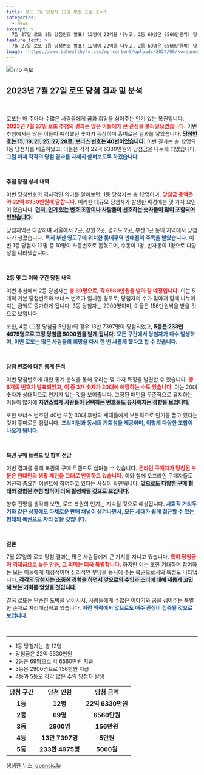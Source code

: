```yaml
---
title: 로또 1등 당첨자 12명 부산 포함 소식!
categories:
  - News
excerpt: >
  7월 27일 로또 1등 당첨번호 발표! 12명이 22억을 나누고, 2등 69명은 6560만원씩! 당신의 번호는 대박을 가져왔나요? 확인해보세요!
feature_text: >
  7월 27일 로또 1등 당첨번호 발표! 12명이 22억을 나누고, 2등 69명은 6560만원씩! 당신의 번호는 대박을 가져왔나요? 확인해보세요!
image: 'https://www.behealthy4u.com/wp-content/uploads/2024/06/koreanews.jpg'
---
```


<p><img src="https://www.behealthy4u.com/wp-content/uploads/2024/06/koreanews.jpg" alt="info 속보" /></p>

<h2 data-ke-size="size26">2023년 7월 27일 로또 당첨 결과 및 분석</h2>

<p data-ke-size="size16">&nbsp;</p>

<p>로또는 매 주마다 수많은 사람들에게 꿈과 희망을 심어주는 인기 있는 복권입니다. <b><span style="color: #ee2323;">2023년 7월 27일 로또 추첨의 결과는 많은 이들에게 큰 관심을 불러일으켰습니다.</span></b> 이번 추첨에서는 많은 이들이 예상했던 숫자가 등장하며 흥미로운 결과를 낳았습니다. <b><span style="background-color: #21538527;">당첨번호는 15, 19, 21, 25, 27, 28로, 보너스 번호는 40번이었습니다.</span></b> 이번 결과는 총 12명의 1등 당첨자를 배출하였고, 이들은 각각 22억 6330만원의 당첨금을 나누게 되었습니다. <b><span style="color: #1a5490;">그럼 이제 각각의 당첨 결과를 자세히 살펴보도록 하겠습니다.</span></b></p>

<p data-ke-size="size16">&nbsp;</p>

<p><b>추첨 당첨 상세 내역</b></p>

<p>이번 당첨번호의 역사적인 의미를 알아보면, 1등 당첨자는 총 12명이며, <b><span style="color: #ee2323;">당첨금 총액은 약 22억 6330만원에 달합니다.</span></b> 이러한 대규모 당첨자가 발생한 배경에는 몇 가지 요인이 있습니다. <b><span style="background-color: #21538527;">먼저, 인기 있는 번호 조합이나 사람들이 선호하는 숫자들이 많이 포함되어 있었습니다.</span></b> </p>

<p>당첨지역은 다양하여 서울에서 2곳, 강원 2곳, 경기도 2곳, 부산 1곳 등의 지역에서 당첨자가 생겼습니다. <b><span style="color: #1a5490;">특히 부산 영도구에 위치한 롯데무역 판매점이 주목을 받았습니다.</span></b> 이번 1등 당첨자 12명 중 10명이 자동번호로 뽑혔으며, 수동이 1명, 반자동이 1명으로 다양성을 나타냈습니다.</p>

<p data-ke-size="size16">&nbsp;</p>

<p><b>2등 및 그 이하 구간 당첨 내역</b></p>

<p>이번 추첨에서 2등 당첨자는 <b><span style="color: #ee2323;">총 69명으로, 각 6560만원을 받아 갈 예정입니다.</span></b> 이는 5개의 기본 당첨번호와 보너스 번호가 일치한 경우로, 당첨자의 수가 많아져 함께 나누어지는 금액도 증가하게 됩니다. 3등 당첨자는 2900명이며, 이들은 156만원씩을 받을 것으로 보입니다. </p>

<p>또한, 4등 (고정 당첨금 5만원)의 경우 13만 7397명이 당첨되었고, <b><span style="background-color: #21538527;">5등은 233만 4975명으로 고정 당첨금 5000원을 받게 됩니다.</span></b> <b><span style="color: #1a5490;">모든 구간에서 당첨자가 다수 발생하여, 이번 로또는 많은 사람들의 희망을 다시 한 번 새롭게 했다고 할 수 있습니다.</span></b></p>

<p data-ke-size="size16">&nbsp;</p>

<p><b>당첨 번호에 대한 통계 분석</b></p>

<p>이번 당첨번호에 대한 통계 분석을 통해 우리는 몇 가지 특징을 발견할 수 있습니다. <b><span style="color: #ee2323;">총 6개의 번호가 발표되었고, 이 중 3개 숫자가 20대에 해당하는 수도 있습니다.</span></b> 이는 20대 숫자가 상대적으로 인기가 있는 것을 보여줍니다. 고정된 패턴을 꾸준적으로 유지하는 이들이 많기에 <b><span style="background-color: #21538527;">자연스럽게 사람들이 선택하는 번호들도 유사해지는 경향을 보입니다.</span></b> </p>

<p>또한 보너스 번호인 40번 또한 30대 후반의 세대들에게 부분적으로 인기를 끌고 있다는 것이 흥미로운 점입니다. <b><span style="color: #1a5490;">프리미엄과 동시의 기회성을 제공하며, 이렇게 다양한 조합이 나오게 됩니다.</span></b></p>

<p data-ke-size="size16">&nbsp;</p>

<p><b>복권 구매 트렌드 및 향후 전망</b></p>

<p>이번 결과를 통해 복권의 구매 트렌드도 살펴볼 수 있습니다. <b><span style="color: #ee2323;">온라인 구매자가 당첨된 부분은 현대인의 생활 패턴을 그대로 반영하고 있습니다.</span></b> 이와 함께 오프라인 구매자들도 여전히 중요한 이벤트에 참여하고 있다는 사실이 확인됩니다. <b><span style="background-color: #21538527;">앞으로도 다양한 구매 형태와 결합된 추첨 방식이 더욱 활성화될 것으로 보입니다.</span></b> </p>

<p>향후 전망을 생각해 보면, 로또 복권의 인기는 지속될 것으로 예상됩니다. <b><span style="color: #1a5490;">사회적 거리두기와 같은 상황에도 다채로운 판매 채널이 생겨나면서, 모든 세대가 쉽게 접근할 수 있는 형태의 복권으로 자리 잡을 것입니다.</span></b></p>

<p data-ke-size="size16">&nbsp;</p>

<p><b>결론</b></p>

<p>7월 27일의 로또 당첨 결과는 많은 사람들에게 큰 가치를 지니고 있습니다. <b><span style="color: #ee2323;">특히 당첨금이 역대급으로 높은 만큼, 그 의미는 더욱 특별합니다.</span></b> 하지만 이는 또한 기대하며 참여하는 모든 이들에게 재정적이며 심리적인 부담을 동시에 주는 복권으로서의 특성도 나타냅니다. <b><span style="background-color: #21538527;">각각의 당첨자는 소중한 경험을 하면서 앞으로의 수입과 소비에 대해 새롭게 고민해 보는 기회를 얻었을 것입니다.</span></b> </p>

<p>결국 로또는 단순한 도박을 넘어서서, 사람들에게 수많은 이야기와 꿈을 심어주는 특별한 존재로 자리매김하고 있습니다. <b><span style="color: #1a5490;">이런 맥락에서 앞으로도 매주 관심이 집중될 것으로 보입니다.</span></b></p>

<p data-ke-size="size16">&nbsp;</p>

<hr>

<ul>
  <li>1등 당첨자는 총 12명</li>
  <li>당첨금은 22억 6330만원</li>
  <li>2등은 69명으로 각 6560만원 지급</li>
  <li>3등은 2900명으로 156만원 지급</li>
  <li>4등과 5등도 각각 많은 수의 당첨자 발생</li>
</ul>

<table style="width: 100%;">
  <tr>
    <td style="text-align: center; height: 17px;"><b>당첨 구간</b></td>
    <td style="text-align: center; height: 17px;"><b>당첨 인원</b></td>
    <td style="text-align: center; height: 17px;"><b>당첨 금액</b></td>
  </tr>
  <tr>
    <td style="text-align: center; height: 17px;"><b>1등</b></td>
    <td style="text-align: center; height: 17px;"><b>12명</b></td>
    <td style="text-align: center; height: 17px;"><b>22억 6330만원</b></td>
  </tr>
  <tr>
    <td style="text-align: center; height: 17px;"><b>2등</b></td>
    <td style="text-align: center; height: 17px;"><b>69명</b></td>
    <td style="text-align: center; height: 17px;"><b>6560만원</b></td>
  </tr>
  <tr>
    <td style="text-align: center; height: 17px;"><b>3등</b></td>
    <td style="text-align: center; height: 17px;"><b>2900명</b></td>
    <td style="text-align: center; height: 17px;"><b>156만원</b></td>
  </tr>
  <tr>
    <td style="text-align: center; height: 17px;"><b>4등</b></td>
    <td style="text-align: center; height: 17px;"><b>13만 7397명</b></td>
    <td style="text-align: center; height: 17px;"><b>5만원</b></td>
  </tr>
  <tr>
    <td style="text-align: center; height: 17px;"><b>5등</b></td>
    <td style="text-align: center; height: 17px;"><b>233만 4975명</b></td>
    <td style="text-align: center; height: 17px;"><b>5000원</b></td>
  </tr>
</table>
생생한 뉴스, <a href="https://opensis.kr" rel="dofollow">opensis.kr</a>


